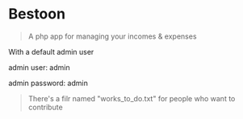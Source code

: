# Bestoon

> A php app for managing your incomes & expenses

 With a default admin user

 admin user: admin

 admin password: admin

> There's a filr named "works_to_do.txt" for people who want to contribute 
